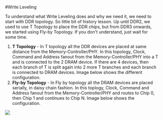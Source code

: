 #Write Leveling

To understand what Write Leveling does and why we need it, we need to start with DDR topology. So little bit of history lesson. Up until DDR2, we used to use T Topology to place the DDR chips, but from DDR3 onwards, we started using Fly-by Topology. If you don't understand, just wait for some time.<br>

1. __T Topology__ - In T topology all the DDR devices are placed at same distance from the Memory-Controller/PHY. In this topology, Clock, Command and Address fanout from the Memory-Controller/PHY into a T and is connected to the 2 DRAM device. If there are 4 devices, then each branch of T is split again into 2 more T branches and each branch is connected to DRAM devices. Image below shows the different configuration.<br>
2. __Fly-by Topology__ - In Fly by topology all the DRAM devices are placed serially, in daisy chain fashion. In this toplogy, Clock, Command and Address fanout from the Memory-Controller/PHY and routes to Chip 0, then Chip 1 and continues to Chip N. Image below shows the configuration.<br>

![](../images/writeleveling/flybytopology.draw.io)